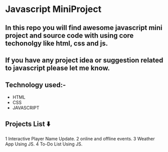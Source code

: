 # Javascript MiniProject

## In this repo you will find awesome javascript mini project and source code with using core techonolgy like html, css and js.

## If you have any project idea or suggestion related to javascript please let me know.

## Technology used:-
- HTML
- CSS
- JAVASCRIPT

## Projects List ⬇️

1 Interactive Player Name Update.
2 online and offline events.
3 Weather App Using JS.
4 To-Do List Using JS.